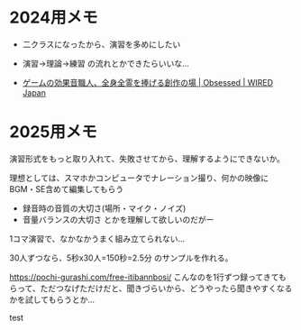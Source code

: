 # 2024用メモ
- 二クラスになったから、演習を多めにしたい
- 演習->理論->練習 の流れとかできたらいいな...

- [ゲームの効果音職人、全身全霊を捧げる創作の場 | Obsessed | WIRED Japan](https://www.youtube.com/watch?v=ZKM8CyrOP4g)


# 2025用メモ
演習形式をもっと取り入れて、失敗させてから、理解するようにできないか。

理想としては、スマホかコンピュータでナレーション撮り、何かの映像にBGM・SE含めて編集してもらう
- 録音時の音質の大切さ(場所・マイク・ノイズ)
- 音量バランスの大切さ
とかを理解して欲しいのだがー

1コマ演習で、なかなかうまく組み立てられない...

30人ずつなら、5秒x30人=150秒=2.5分
のサンプルを作れる。

https://pochi-gurashi.com/free-itibannbosi/
こんなのを1行ずつ録ってきてもらって、ただつなげただけだと、聞きづらいから、どうやったら聞きやすくなるかを試してもらうとか...

test

